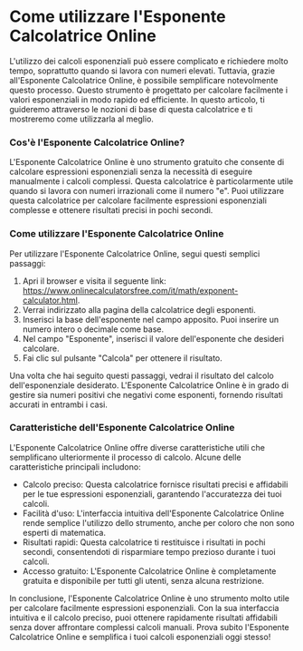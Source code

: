 Come utilizzare l'Esponente Calcolatrice Online
===============================================

L'utilizzo dei calcoli esponenziali può essere complicato e richiedere molto tempo, soprattutto quando si lavora con numeri elevati. Tuttavia, grazie all'Esponente Calcolatrice Online, è possibile semplificare notevolmente questo processo. Questo strumento è progettato per calcolare facilmente i valori esponenziali in modo rapido ed efficiente. In questo articolo, ti guideremo attraverso le nozioni di base di questa calcolatrice e ti mostreremo come utilizzarla al meglio.

### Cos'è l'Esponente Calcolatrice Online?

L'Esponente Calcolatrice Online è uno strumento gratuito che consente di calcolare espressioni esponenziali senza la necessità di eseguire manualmente i calcoli complessi. Questa calcolatrice è particolarmente utile quando si lavora con numeri irrazionali come il numero "e". Puoi utilizzare questa calcolatrice per calcolare facilmente espressioni esponenziali complesse e ottenere risultati precisi in pochi secondi.

### Come utilizzare l'Esponente Calcolatrice Online

Per utilizzare l'Esponente Calcolatrice Online, segui questi semplici passaggi:

1. Apri il browser e visita il seguente link: <https://www.onlinecalculatorsfree.com/it/math/exponent-calculator.html>.
2. Verrai indirizzato alla pagina della calcolatrice degli esponenti.
3. Inserisci la base dell'esponente nel campo apposito. Puoi inserire un numero intero o decimale come base.
4. Nel campo "Esponente", inserisci il valore dell'esponente che desideri calcolare.
5. Fai clic sul pulsante "Calcola" per ottenere il risultato.

Una volta che hai seguito questi passaggi, vedrai il risultato del calcolo dell'esponenziale desiderato. L'Esponente Calcolatrice Online è in grado di gestire sia numeri positivi che negativi come esponenti, fornendo risultati accurati in entrambi i casi.

### Caratteristiche dell'Esponente Calcolatrice Online

L'Esponente Calcolatrice Online offre diverse caratteristiche utili che semplificano ulteriormente il processo di calcolo. Alcune delle caratteristiche principali includono:

- Calcolo preciso: Questa calcolatrice fornisce risultati precisi e affidabili per le tue espressioni esponenziali, garantendo l'accuratezza dei tuoi calcoli.
- Facilità d'uso: L'interfaccia intuitiva dell'Esponente Calcolatrice Online rende semplice l'utilizzo dello strumento, anche per coloro che non sono esperti di matematica.
- Risultati rapidi: Questa calcolatrice ti restituisce i risultati in pochi secondi, consentendoti di risparmiare tempo prezioso durante i tuoi calcoli.
- Accesso gratuito: L'Esponente Calcolatrice Online è completamente gratuita e disponibile per tutti gli utenti, senza alcuna restrizione.

In conclusione, l'Esponente Calcolatrice Online è uno strumento molto utile per calcolare facilmente espressioni esponenziali. Con la sua interfaccia intuitiva e il calcolo preciso, puoi ottenere rapidamente risultati affidabili senza dover affrontare complessi calcoli manuali. Prova subito l'Esponente Calcolatrice Online e semplifica i tuoi calcoli esponenziali oggi stesso!